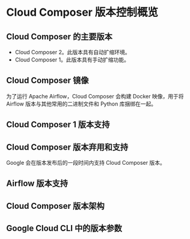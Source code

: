 # Cloud Composer 版本控制概览
## Cloud Composer 的主要版本
* Cloud Composer 2。此版本具有自动扩缩环境。
* Cloud Composer 1。此版本具有手动扩缩功能。

## Cloud Composer 镜像
为了运行 Apache Airflow，Cloud Composer 会构建 Docker 映像，用于将 Airflow 版本与其他常用的二进制文件和 Python 库捆绑在一起。

## Cloud Composer 1 版本支持
## Cloud Composer 版本弃用和支持
Google 会在版本发布后的一段时间内支持 Cloud Composer 版本。

## Airflow 版本支持
## Cloud Composer 版本架构
## Google Cloud CLI 中的版本参数